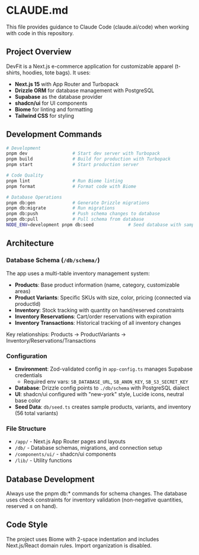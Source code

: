 # CLAUDE.md

This file provides guidance to Claude Code (claude.ai/code) when working with code in this repository.

## Project Overview

DevFit is a Next.js e-commerce application for customizable apparel (t-shirts, hoodies, tote bags). It uses:
- **Next.js 15** with App Router and Turbopack
- **Drizzle ORM** for database management with PostgreSQL
- **Supabase** as the database provider
- **shadcn/ui** for UI components
- **Biome** for linting and formatting
- **Tailwind CSS** for styling

## Development Commands

```bash
# Development
pnpm dev                 # Start dev server with Turbopack
pnpm build               # Build for production with Turbopack
pnpm start               # Start production server

# Code Quality
pnpm lint                # Run Biome linting
pnpm format              # Format code with Biome

# Database Operations
pnpm db:gen              # Generate Drizzle migrations
pnpm db:migrate          # Run migrations
pnpm db:push             # Push schema changes to database
pnpm db:pull             # Pull schema from database
NODE_ENV=development pnpm db:seed             # Seed database with sample data (requires env vars)
```

## Architecture

### Database Schema (`/db/schema/`)
The app uses a multi-table inventory management system:

- **Products**: Base product information (name, category, customizable areas)
- **Product Variants**: Specific SKUs with size, color, pricing (connected via productId)
- **Inventory**: Stock tracking with quantity on hand/reserved constraints
- **Inventory Reservations**: Cart/order reservations with expiration
- **Inventory Transactions**: Historical tracking of all inventory changes

Key relationships: Products → ProductVariants → Inventory/Reservations/Transactions

### Configuration
- **Environment**: Zod-validated config in `app-config.ts` manages Supabase credentials
  - Required env vars: `SB_DATABASE_URL`, `SB_ANON_KEY`, `SB_S3_SECRET_KEY`
- **Database**: Drizzle config points to `./db/schema` with PostgreSQL dialect
- **UI**: shadcn/ui configured with "new-york" style, Lucide icons, neutral base color
- **Seed Data**: `db/seed.ts` creates sample products, variants, and inventory (56 total variants)

### File Structure
- `/app/` - Next.js App Router pages and layouts
- `/db/` - Database schemas, migrations, and connection setup
- `/components/ui/` - shadcn/ui components
- `/lib/` - Utility functions

## Database Development

Always use the pnpm db:* commands for schema changes. The database uses check constraints for inventory validation (non-negative quantities, reserved ≤ on hand).

## Code Style

The project uses Biome with 2-space indentation and includes Next.js/React domain rules. Import organization is disabled.
